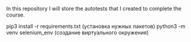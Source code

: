 In this repository I will store the autotests that I created to complete the course.

pip3 install -r requirements.txt (установка нужных пакетов)
python3 -m venv selenium_env (создание виртуального окружения)